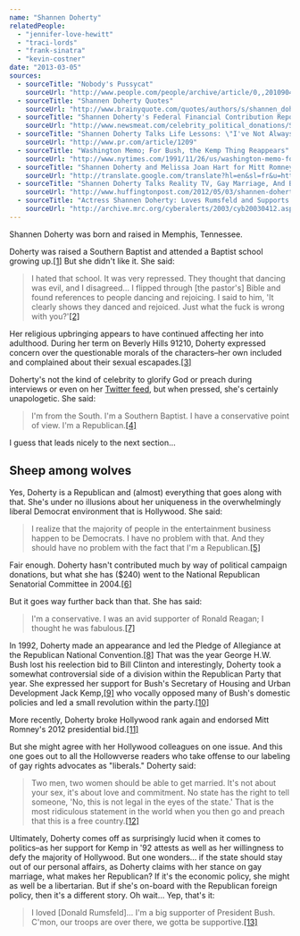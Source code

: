 ```yaml
---
name: "Shannen Doherty"
relatedPeople:
  - "jennifer-love-hewitt"
  - "traci-lords"
  - "frank-sinatra"
  - "kevin-costner"
date: "2013-03-05"
sources:
  - sourceTitle: "Nobody's Pussycat"
    sourceUrl: "http://www.people.com/people/archive/article/0,,20109043,00.html"
  - sourceTitle: "Shannen Doherty Quotes"
    sourceUrl: "http://www.brainyquote.com/quotes/authors/s/shannen_doherty.html"
  - sourceTitle: "Shannen Doherty's Federal Financial Contribution Report."
    sourceUrl: "http://www.newsmeat.com/celebrity_political_donations/Shannen_Doherty.php"
  - sourceTitle: "Shannen Doherty Talks Life Lessons: \"I've Not Always Been the Most Diplomatic Person"
    sourceUrl: "http://www.pr.com/article/1209"
  - sourceTitle: "Washington Memo; For Bush, the Kemp Thing Reappears"
    sourceUrl: "http://www.nytimes.com/1991/11/26/us/washington-memo-for-bush-the-kemp-thing-reappears.html"
  - sourceTitle: "Shannen Doherty and Melissa Joan Hart for Mitt Romney"
    sourceUrl: "http://translate.google.com/translate?hl=en&sl=fr&u=http://www.parismatch.com/People-Match/Politique/Depeches/Shannen-Doherty-et-Melissa-Joan-Hart-pour-Mitt-Romney-443979/&prev=/search%3Fq%3Dshannen%2Bdoherty%2BMitt%2BRomney%26hl%3Den%26biw%3D1280%26bih%3D568&sa=X&ei=RVwkUeKrCtDpigLz5IGwBA&ved=0CFUQ7gEwBA"
  - sourceTitle: "Shannen Doherty Talks Reality TV, Gay Marriage, And Being Scarred By 80-Year-Old Penises"
    sourceUrl: "http://www.huffingtonpost.com/2012/05/03/shannen-doherty-talks-reality-show-penises_n_1475803.html"
  - sourceTitle: "Actress Shannen Doherty: Loves Rumsfeld and Supports Bush"
    sourceUrl: "http://archive.mrc.org/cyberalerts/2003/cyb20030412.asp#6"
---
```


Shannen Doherty was born and raised in Memphis, Tennessee.

Doherty was raised a Southern Baptist and attended a Baptist school growing up.<a class="source-citation" href="#http://www.people.com/people/archive/article/0,,20109043,00.html" title="Nobody&apos;s Pussycat">[1]</a> But she didn't like it. She said:

>I hated that school. It was very repressed. They thought that dancing was evil, and I disagreed… I flipped through [the pastor's] Bible and found references to people dancing and rejoicing. I said to him, 'It clearly shows they danced and rejoiced. Just what the fuck is wrong with you?'<a class="source-citation" href="#http://www.people.com/people/archive/article/0,,20109043,00.html" title="Nobody&apos;s Pussycat">[2]</a>

Her religious upbringing appears to have continued affecting her into adulthood. During her term on Beverly Hills 91210, Doherty expressed concern over the questionable morals of the characters–her own included and complained about their sexual escapades.<a class="source-citation" href="#http://www.people.com/people/archive/article/0,,20109043,00.html" title="Nobody&apos;s Pussycat">[3]</a>

Doherty's not the kind of celebrity to glorify God or preach during interviews or even on her [Twitter feed](https://twitter.com/DohertyShannen), but when pressed, she's certainly unapologetic. She said:

>I'm from the South. I'm a Southern Baptist. I have a conservative point of view. I'm a Republican.<a class="source-citation" href="#http://www.brainyquote.com/quotes/authors/s/shannen_doherty.html" title="Shannen Doherty Quotes">[4]</a>

I guess that leads nicely to the next section…


## Sheep among wolves

Yes, Doherty is a Republican and (almost) everything that goes along with that. She's under no illusions about her uniqueness in the overwhelmingly liberal Democrat environment that is Hollywood. She said:

>I realize that the majority of people in the entertainment business happen to be Democrats. I have no problem with that. And they should have no problem with the fact that I'm a Republican.<a class="source-citation" href="#http://www.brainyquote.com/quotes/authors/s/shannen_doherty.html" title="Shannen Doherty Quotes">[5]</a>

Fair enough. Doherty hasn't contributed much by way of political campaign donations, but what she has ($240) went to the National Republican Senatorial Committee in 2004.<a class="source-citation" href="#http://www.newsmeat.com/celebrity_political_donations/Shannen_Doherty.php" title="Shannen Doherty&apos;s Federal Financial Contribution Report.">[6]</a>

But it goes way further back than that. She has said:

>I'm a conservative. I was an avid supporter of Ronald Reagan; I thought he was fabulous.<a class="source-citation" href="#http://www.brainyquote.com/quotes/authors/s/shannen_doherty.html" title="Shannen Doherty Quotes">[7]</a>

In 1992, Doherty made an appearance and led the Pledge of Allegiance at the Republican National Convention.<a class="source-citation" href="#http://www.pr.com/article/1209" title="Shannen Doherty Talks Life Lessons: &quot;I&apos;ve Not Always Been the Most Diplomatic Person">[8]</a> That was the year George H.W. Bush lost his reelection bid to Bill Clinton and interestingly, Doherty took a somewhat controversial side of a division within the Republican Party that year. She expressed her support for Bush's Secretary of Housing and Urban Development Jack Kemp,<a class="source-citation" href="#http://www.people.com/people/archive/article/0,,20109043,00.html" title="Nobody&apos;s Pussycat">[9]</a> who vocally opposed many of Bush's domestic policies and led a small revolution within the party.<a class="source-citation" href="#http://www.nytimes.com/1991/11/26/us/washington-memo-for-bush-the-kemp-thing-reappears.html" title="Washington Memo; For Bush, the Kemp Thing Reappears">[10]</a>

More recently, Doherty broke Hollywood rank again and endorsed Mitt Romney's 2012 presidential bid.<a class="source-citation" href="#http://translate.google.com/translate?hl=en&sl=fr&u=http://www.parismatch.com/People-Match/Politique/Depeches/Shannen-Doherty-et-Melissa-Joan-Hart-pour-Mitt-Romney-443979/&prev=/search%3Fq%3Dshannen%2Bdoherty%2BMitt%2BRomney%26hl%3Den%26biw%3D1280%26bih%3D568&sa=X&ei=RVwkUeKrCtDpigLz5IGwBA&ved=0CFUQ7gEwBA" title="Shannen Doherty and Melissa Joan Hart for Mitt Romney">[11]</a>

But she might agree with her Hollywood colleagues on one issue. And this one goes out to all the Hollowverse readers who take offense to our labeling of gay rights advocates as "liberals." Doherty said:

>Two men, two women should be able to get married. It's not about your sex, it's about love and commitment. No state has the right to tell someone, 'No, this is not legal in the eyes of the state.' That is the most ridiculous statement in the world when you then go and preach that this is a free country.<a class="source-citation" href="#http://www.huffingtonpost.com/2012/05/03/shannen-doherty-talks-reality-show-penises_n_1475803.html" title="Shannen Doherty Talks Reality TV, Gay Marriage, And Being Scarred By 80-Year-Old Penises">[12]</a>

Ultimately, Doherty comes off as surprisingly lucid when it comes to politics–as her support for Kemp in '92 attests as well as her willingness to defy the majority of Hollywood. But one wonders… if the state should stay out of our personal affairs, as Doherty claims with her stance on gay marriage, what makes her Republican? If it's the economic policy, she might as well be a libertarian. But if she's on-board with the Republican foreign policy, then it's a different story. Oh wait… Yep, that's it:

>I loved [Donald Rumsfeld]… I'm a big supporter of President Bush. C'mon, our troops are over there, we gotta be supportive.<a class="source-citation" href="#http://archive.mrc.org/cyberalerts/2003/cyb20030412.asp#6" title="Actress Shannen Doherty: Loves Rumsfeld and Supports Bush">[13]</a>